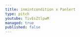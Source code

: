 ```yaml
---
title: inmintcondition x Panlert
type: pitch
youtube: TivEsZtlpwM
managed: true
published: false
---
```

